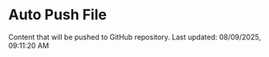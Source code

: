 # Auto Push File

Content that will be pushed to GitHub repository.
Last updated: 08/09/2025, 09:11:20 AM